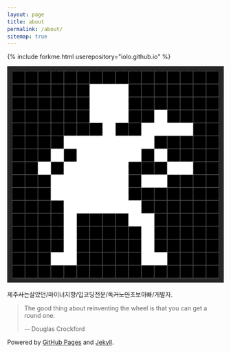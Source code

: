 ```yaml
---
layout: page
title: about
permalink: /about/
sitemap: true
---
```


{% include forkme.html userepository="iolo.github.io" %}

![Iolo the Mono](/files/about/iolo-the-mono.png)

제주~~사는~~살았던/마이너지향/입코딩전문/~~독거노인~~초보아빠/개발자.

> The good thing about reinventing the wheel is that you can get a round one.
>
> -- Douglas Crockford

Powered by [GitHub Pages] and [Jekyll].

[GitHub Pages]: https://pages.github.com/
[Jekyll]: https://jekyllrb.com/

